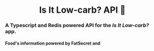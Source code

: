 <h1 align=center>Is It Low-carb? API 🥑 </h1>

### A Typescript and Redis powered API for the <i>Is It Low-carb?</i> app. 

#### Food's information powered by FatSecret and
